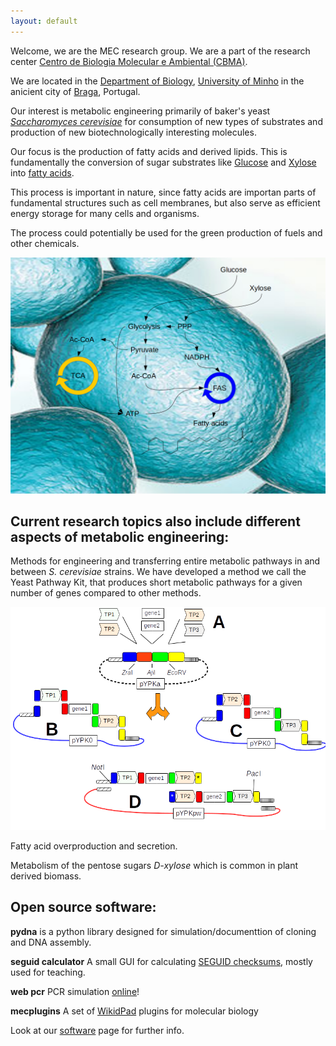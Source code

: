 ```yaml
---
layout: default
---
```


Welcome, we are the MEC research group.
We are a part of the research center
[Centro de Biologia Molecular e Ambiental (CBMA)](https://www.google.pt/url?sa=t&rct=j&q=&esrc=s&source=web&cd=1&cad=rja&uact=8&ved=0ahUKEwjhgeWevKLLAhUIQBoKHQfcDcAQFggbMAA&url=http%3A%2F%2Fcbma.bio.uminho.pt%2F&usg=AFQjCNERIO6tvOxPHIgk4DaE4Y5LivlEXQ&sig2=8-94NSGguCRjdxnoOm0cYQ&bvm=bv.115339255,d.ZWU).

We are located in the [Department of Biology](https://goo.gl/maps/JyphLrwBYejffwTx5),
[University of Minho](https://www.uminho.pt/EN) in the anicient city of
[Braga](https://en.wikipedia.org/wiki/Braga),
Portugal.

Our interest is metabolic engineering primarily of baker's yeast
[*Saccharomyces cerevisiae*](https://en.wikipedia.org/wiki/Saccharomyces_cerevisiae)
for consumption of new types of substrates and production of new biotechnologically interesting molecules.

Our focus is the production of fatty acids and derived lipids.
This is fundamentally the conversion of sugar substrates like
[Glucose](https://en.wikipedia.org/wiki/Glucose) and
[Xylose](https://en.wikipedia.org/wiki/Xylose)
into [fatty acids](https://en.wikipedia.org/wiki/Fatty_acid).

This process is important in nature, since fatty acids are importan parts of
fundamental structures such as cell membranes,
but also serve as efficient energy storage for many cells and organisms.

The process could potentially be used for the green production of fuels
and other chemicals.


![yeast](yeast.png)



## Current research topics also include different aspects of metabolic engineering:

Methods for engineering and transferring entire metabolic pathways in and between *S. cerevisiae* strains.
We have developed a method we call the Yeast Pathway Kit, that produces short metabolic pathways for a given
number of genes compared to other methods.

![ypk](yeast_pathway_kit_figure.png)

Fatty acid overproduction and secretion.

Metabolism of the pentose sugars *D-xylose* which is common in plant derived biomass.

## Open source software:

**pydna** is a python library designed for simulation/documenttion of cloning and DNA assembly.

**seguid calculator** A small GUI for calculating [SEGUID checksums](http://precedings.nature.com/documents/278/version/1), mostly used for teaching.

**web pcr** PCR simulation [online](http://webpcr.appspot.com/)!

**mecplugins** A set of [WikidPad](http://wikidpad.sourceforge.net/) plugins for molecular biology

Look at our [software](software.html) page for further info.
